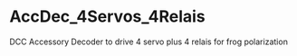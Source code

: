 # AccDec_4Servos_4Relais
DCC Accessory Decoder to drive 4 servo plus 4 relais for frog polarization

